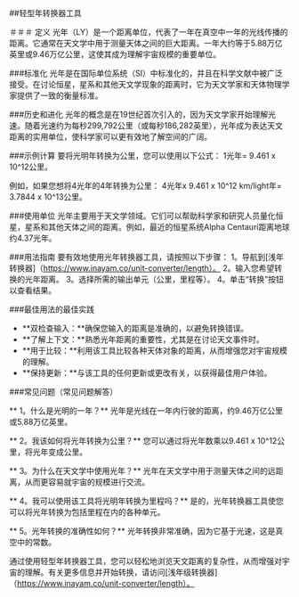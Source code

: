 ##轻型年转换器工具

＃＃＃ 定义
光年（LY）是一个距离单位，代表了一年在真空中一年的光线传播的距离。它通常在天文学中用于测量天体之间的巨大距离。一年大约等于5.88万亿英里或9.46万亿公里，这使其成为理解宇宙规模的重要单位。

###标准化
光年是在国际单位系统（SI）中标准化的，并且在科学文献中被广泛接受。在讨论恒星，星系和其他天文学现象的距离时，它为天文学家和天体物理学家提供了一致的衡量标准。

###历史和进化
光年的概念是在19世纪首次引入的，因为天文学家开始理解光速。随着光速约为每秒299,792公里（或每秒186,282英里），光年成为表达天文距离的实用单位，使科学家可以更有效地了解空间的广阔。

###示例计算
要将光明年转换为公里，您可以使用以下公式：
1光年= 9.461 x 10^12公里。

例如，如果您想将4光年的4年转换为公里：
4光年x 9.461 x 10^12 km/light年= 3.7844 x 10^13公里。

###使用单位
光年主要用于天文学领域。它们可以帮助科学家和研究人员量化恒星，星系和其他天体之间的距离。例如，最近的恒星系统Alpha Centauri距离地球约4.37光年。

###用法指南
要有效地使用光年转换器工具，请按照以下步骤：
1。导航到[浅年转换器]（https://www.inayam.co/unit-converter/length）。
2。输入您希望转换的光年距离。
3。选择所需的输出单元（公里，里程等）。
4。单击“转换”按钮以查看结果。

###最佳用法的最佳实践
-  **双检查输入：**确保您输入的距离是准确的，以避免转换错误。
-  **了解上下文：**熟悉光年距离的重要性，尤其是在讨论天文事件时。
-  **用于比较：**利用该工具比较各种天体对象的距离，从而增强您对宇宙规模的理解。
-  **保持更新：**与该工具的任何更新或更改有关，以获得最佳用户体验。

###常见问题（常见问题解答）

** 1。什么是光明的一年？**
光年是光线在一年内行驶的距离，约9.46万亿公里或5.88万亿英里。

** 2。我该如何将光年转换为公里？**
您可以通过将光年数乘以9.461 x 10^12公里，将光年变成公里。

** 3。为什么在天文学中使用光年？**
光年在天文学中用于测量天体之间的远距离，从而更容易就宇宙的规模进行交流。

** 4。我可以使用该工具将光明年转换为里程吗？**
是的，光年转换器工具使您可以将光年转换为包括里程在内的各种单元。

** 5。光年转换的准确性如何？**
光年转换非常准确，因为它基于光速，这是真空中的常数。

通过使用轻型年转换器工具，您可以轻松地浏览天文距离的复杂性，从而增强对宇宙的理解。有关更多信息并开始转换，请访问[浅年级转换器]（https://www.inayam.co/unit-converter/length）。